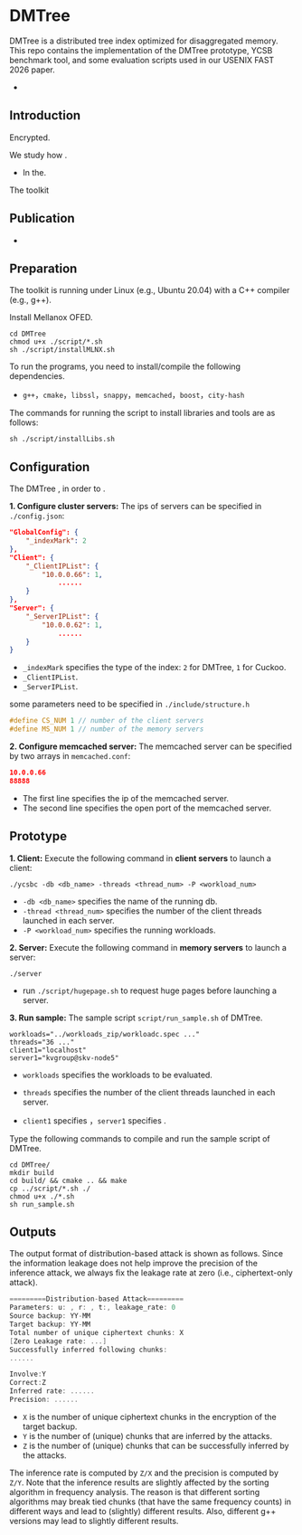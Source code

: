 # DMTree

DMTree is a distributed tree index optimized for disaggregated memory. This repo contains the implementation of the DMTree prototype, YCSB benchmark tool, and some evaluation scripts used in our USENIX FAST 2026 paper.

* 

## Introduction

Encrypted.

We study how .

- In the.

The toolkit 

## Publication

- 

## Preparation

The toolkit is running under Linux (e.g., Ubuntu 20.04) with a C++ compiler (e.g., g++). 

Install Mellanox OFED.

```shell
cd DMTree
chmod u+x ./script/*.sh
sh ./script/installMLNX.sh
```

To run the programs, you need to install/compile the following dependencies.

- `g++`，`cmake`，`libssl`，`snappy`，`memcached`，`boost`，`city-hash`

The commands for running the script to install libraries and tools are as follows:

```shell
sh ./script/installLibs.sh
```

## Configuration

The DMTree , in order to .

**1. Configure cluster servers:** The ips of servers can be specified in `./config.json`:

```json
"GlobalConfig": {
    "_indexMark": 2
},
"Client": {
    "_ClientIPList": {
        "10.0.0.66": 1,
			......
    }
},
"Server": {
    "_ServerIPList": {
        "10.0.0.62": 1,
			......
    }
}
```

- `_indexMark` specifies the type of the index: `2` for DMTree, `1` for Cuckoo.
- `_ClientIPList`.
- `_ServerIPList`.

some parameters need to be specified in `./include/structure.h`

```c++
#define CS_NUM 1 // number of the client servers
#define MS_NUM 1 // number of the memory servers
```

**2. Configure memcached server:** The memcached server can be specified by two arrays in `memcached.conf`:

```json
10.0.0.66
88888
```

- The first line specifies the ip of the memcached server.
- The second line specifies the open port of the memcached server.

## Prototype

**1. Client:**  Execute the following command in **client servers** to launch a client:

```shell
./ycsbc -db <db_name> -threads <thread_num> -P <workload_num>
```

- `-db <db_name>` specifies the name of the running db.
- `-thread <thread_num>` specifies the number of the client threads launched in each server.
- `-P <workload_num>` specifies the running workloads.

**2. Server:**  Execute the following command in **memory servers** to launch a server:

```shell
./server
```

- run `./script/hugepage.sh` to request huge pages before launching a server.

**3. Run sample:** The sample script `script/run_sample.sh` of DMTree.

```shell
workloads="../workloads_zip/workloadc.spec ..."
threads="36 ..."
client1="localhost"
server1="kvgroup@skv-node5"
```

- `workloads` specifies the workloads to be evaluated.
- `threads` specifies the number of the client threads launched in each server.

- `client1` specifies ，`server1` specifies .

Type the following commands to compile and run the sample script of DMTree.

```shell
cd DMTree/
mkdir build
cd build/ && cmake .. && make
cp ../script/*.sh ./
chmod u+x ./*.sh
sh run_sample.sh
```


## Outputs

The output format of distribution-based attack is shown as follows. Since the information leakage does not help improve the precision of the inference attack, we always fix the leakage rate at zero (i.e., ciphertext-only attack).

```c
=========Distribution-based Attack=========
Parameters: u: , r: , t:, leakage_rate: 0
Source backup: YY-MM
Target backup: YY-MM
Total number of unique ciphertext chunks: X
[Zero Leakage rate: ...]
Successfully inferred following chunks:
......

Involve:Y
Correct:Z
Inferred rate: ......
Precision: ......
```

- `X` is the number of unique ciphertext chunks in the encryption of the target backup.
- `Y` is the number of (unique) chunks that are inferred by the attacks.
- `Z` is the number of (unique) chunks that can be successfully inferred by the attacks.

The inference rate is computed by `Z/X` and the precision is computed by `Z/Y`. Note that the inference results are slightly affected by the sorting algorithm in frequency analysis. The reason is that different sorting algorithms may break tied chunks (that have the same frequency counts) in different ways and lead to (slightly) different results. Also, different g++ versions may lead to slightly different results.
